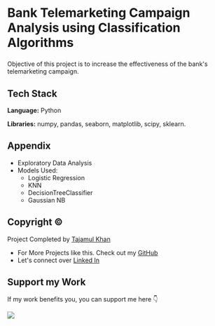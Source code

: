 # Bank Telemarketing Campaign Analysis using Classification Algorithms

###

Objective of this project is to increase the effectiveness of the bank's telemarketing campaign.

## Tech Stack

**Language:** Python

**Libraries:** numpy, pandas, seaborn, matplotlib, scipy, sklearn.

## Appendix

* Exploratory Data Analysis
* Models Used: 
    * Logistic Regression
    * KNN
    * DecisionTreeClassifier
    * Gaussian NB

## Copyright ©

Project Completed by [Tajamul Khan](https://github.com/tajamulk2)
* For More Projects like this. Check out my [GitHub](https://github.com/tajamulk2)
* Let's connect over [Linked In](https://www.linkedin.com/in/tajamulk2/)

## Support my Work

If my work benefits you, you can support me here 👇 

<a href="https://www.buymeacoffee.com/tajamulk2"><img src="https://img.buymeacoffee.com/button-api/?text=Buy me a Coffee&emoji=&slug=tajamulk2&button_colour=ffdd00&font_colour=000000&font_family=Bree&outline_colour=000000&coffee_colour=ffffff" /></a>  




